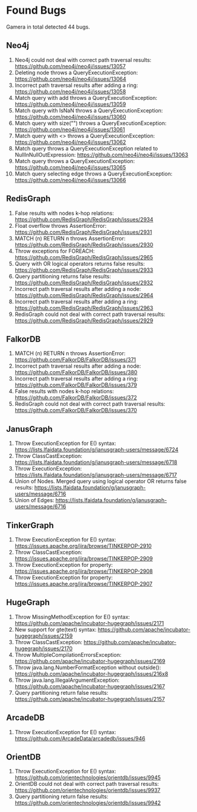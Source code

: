 # Found Bugs

Gamera in total detected 44 bugs.

## Neo4j
1. Neo4j could not deal with correct path traversal results: https://github.com/neo4j/neo4j/issues/13057
2. Deleting node throws a QueryExecutionException: https://github.com/neo4j/neo4j/issues/13064
3. Incorrect path traversal results after adding a ring: https://github.com/neo4j/neo4j/issues/13058
4. Match query with add throws a QueryExecutionException: https://github.com/neo4j/neo4j/issues/13059
5. Match query with IsNaN throws a QueryExecutionException: https://github.com/neo4j/neo4j/issues/13060
6. Match query with size("") throws a QueryExecutionException: https://github.com/neo4j/neo4j/issues/13061
7. Match query with <> throws a QueryExecutionException: https://github.com/neo4j/neo4j/issues/13062
8. Match query throws a QueryExecutionException related to NullInNullOutExpression: https://github.com/neo4j/neo4j/issues/13063
9. Match query throws a QueryExecutionException: https://github.com/neo4j/neo4j/issues/13065
10. Match query selecting edge throws a QueryExecutionException: https://github.com/neo4j/neo4j/issues/13066

## RedisGraph
1. False results with nodes k-hop relations: https://github.com/RedisGraph/RedisGraph/issues/2934
2. Float overflow throws AssertionError: https://github.com/RedisGraph/RedisGraph/issues/2931
3. MATCH (n) RETURN n throws AssertionError: https://github.com/RedisGraph/RedisGraph/issues/2930
4. Throw exceptions for FOREACH: https://github.com/RedisGraph/RedisGraph/issues/2965
5. Query with OR logical operators returns false results: https://github.com/RedisGraph/RedisGraph/issues/2933
6. Query partitioning returns false results: https://github.com/RedisGraph/RedisGraph/issues/2932
7. Incorrect path traversal results after adding a node: https://github.com/RedisGraph/RedisGraph/issues/2964
8. Incorrect path traversal results after adding a ring: https://github.com/RedisGraph/RedisGraph/issues/2963
9. RedisGraph could not deal with correct path traversal results: https://github.com/RedisGraph/RedisGraph/issues/2929

## FalkorDB
1. MATCH (n) RETURN n throws AssertionError: https://github.com/FalkorDB/FalkorDB/issues/371
2. Incorrect path traversal results after adding a node: https://github.com/FalkorDB/FalkorDB/issues/380
3. Incorrect path traversal results after adding a ring: https://github.com/FalkorDB/FalkorDB/issues/379
4. False results with nodes k-hop relations: https://github.com/FalkorDB/FalkorDB/issues/372
5. RedisGraph could not deal with correct path traversal results: https://github.com/FalkorDB/FalkorDB/issues/370

## JanusGraph
1. Throw ExecutionException for E() syntax: https://lists.lfaidata.foundation/g/janusgraph-users/message/6724
2. Throw ClassCastException: https://lists.lfaidata.foundation/g/janusgraph-users/message/6718
3. Throw ExecutionException: https://lists.lfaidata.foundation/g/janusgraph-users/message/6717
4. Union of Nodes. Merged query using logical operator OR returns false results: https://lists.lfaidata.foundation/g/janusgraph-users/message/6716
5. Union of Edges: https://lists.lfaidata.foundation/g/janusgraph-users/message/6716

## TinkerGraph
1. Throw ExecutionException for E() syntax: https://issues.apache.org/jira/browse/TINKERPOP-2910
2. Throw ClassCastException: https://issues.apache.org/jira/browse/TINKERPOP-2909
3. Throw ExecutionException for property: https://issues.apache.org/jira/browse/TINKERPOP-2908
4. Throw ExecutionException for property: https://issues.apache.org/jira/browse/TINKERPOP-2907

## HugeGraph
1. Throw MissingMethodException for E() syntax: https://github.com/apache/incubator-hugegraph/issues/2171
2. New support for gte(text) syntax: https://github.com/apache/incubator-hugegraph/issues/2159
3. Throw ClassCastException: https://github.com/apache/incubator-hugegraph/issues/2170
4. Throw MultipleCompilationErrorsException: https://github.com/apache/incubator-hugegraph/issues/2169
5. Throw java.lang.NumberFormatException without outside(): https://github.com/apache/incubator-hugegraph/issues/216x8
6. Throw java.lang.IllegalArgumentException: https://github.com/apache/incubator-hugegraph/issues/2167
7. Query partitioning return false results: https://github.com/apache/incubator-hugegraph/issues/2157

## ArcadeDB
1. Throw ExecutionException for E() syntax: https://github.com/ArcadeData/arcadedb/issues/946

## OrientDB
1. Throw ExecutionException for E() syntax: https://github.com/orientechnologies/orientdb/issues/9945
2. OrientDB could not deal with correct path traversal results: https://github.com/orientechnologies/orientdb/issues/9937
3. Query partitioning return false results: https://github.com/orientechnologies/orientdb/issues/9942